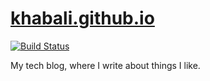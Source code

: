 # [khabali.github.io](htts://khabali.github.io)

[![Build Status](https://travis-ci.org/khabali/khabali.github.io.svg?branch=master)](https://travis-ci.org/khabali/khabali.github.io)

My tech blog, where I write about things I like.

